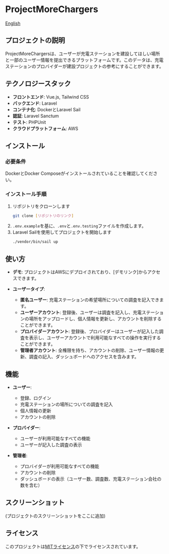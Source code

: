 # ProjectMoreChargers
[English](./README.md)
## プロジェクトの説明
ProjectMoreChargersは、ユーザーが充電ステーションを建設してほしい場所と一部のユーザー情報を提出できるプラットフォームです。このデータは、充電ステーションのプロバイダーが建設プロジェクトの参考にすることができます。

## テクノロジースタック
- **フロントエンド**: Vue.js, Tailwind CSS
- **バックエンド**: Laravel
- **コンテナ化**: DockerとLaravel Sail
- **認証**: Laravel Sanctum
- **テスト**: PHPUnit
- **クラウドプラットフォーム**: AWS

## インストール

### 必要条件
DockerとDocker Composeがインストールされていることを確認してください。

### インストール手順
1. リポジトリをクローンします
   ```bash
   git clone [リポジトリのリンク]
   ```
2. `.env.example`を基に、`.env`と`.env.testing`ファイルを作成します。
3. Laravel Sailを使用してプロジェクトを開始します
   ```bash
   ./vendor/bin/sail up
   ```

## 使い方
- **デモ**: プロジェクトはAWSにデプロイされており、[デモリンク]からアクセスできます。

- **ユーザータイプ**:
    - **匿名ユーザー**: 充電ステーションの希望場所についての調査を記入できます。
    - **ユーザーアカウント**: 登録後、ユーザーは調査を記入し、充電ステーションの場所をアップロードし、個人情報を更新し、アカウントを削除することができます。
    - **プロバイダーアカウント**: 登録後、プロバイダーはユーザーが記入した調査を表示し、ユーザーアカウントで利用可能なすべての操作を実行することができます。
    - **管理者アカウント**: 全権限を持ち、アカウントの削除、ユーザー情報の更新、調査の記入、ダッシュボードへのアクセスを含みます。

## 機能
- **ユーザー**:
    - 登録、ログイン
    - 充電ステーションの場所についての調査を記入
    - 個人情報の更新
    - アカウントの削除

- **プロバイダー**:
    - ユーザーが利用可能なすべての機能
    - ユーザーが記入した調査の表示

- **管理者**:
    - プロバイダーが利用可能なすべての機能
    - アカウントの削除
    - ダッシュボードの表示（ユーザー数、調査数、充電ステーション会社の数を含む）

## スクリーンショット
(プロジェクトのスクリーンショットをここに追加)

## ライセンス
このプロジェクトは[MITライセンス](LICENSE)の下でライセンスされています。
